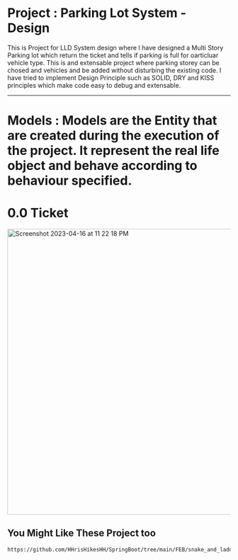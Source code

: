 # Project : Parking Lot System - Design 

This is Project for LLD System design where I have designed a Multi Story Parking lot which return the ticket and tells if parking is full for oarticluar vehicle type.
This is and extensable project where parking storey can be chosed and vehicles and be added without disturbing the existing code.
I have tried to implement Design Principle such as SOLID, DRY and KISS principles which make code easy to debug and extensable.

------------------------------------------------------------------------------------------------------------------------------

# Models : Models are the Entity that are created during the execution of the project. It represent the real life object and behave according to behaviour specified.  
# 0.0 Ticket
<img width="646" alt="Screenshot 2023-04-16 at 11 22 18 PM" src="https://user-images.githubusercontent.com/100271790/232331957-66c691d6-5e51-463d-bde7-f0175792c7d0.png">


## You Might Like These Project too

    https://github.com/HHrisHikesHH/SpringBoot/tree/main/FEB/snake_and_ladder
